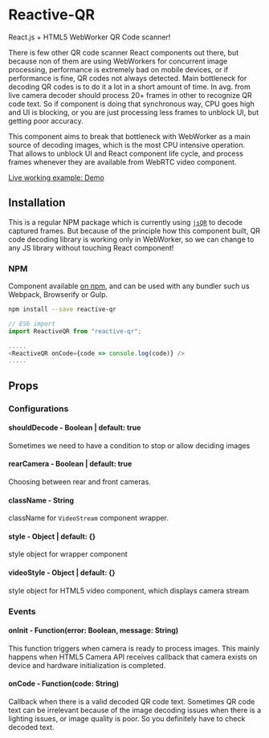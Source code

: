 # Reactive-QR

React.js + HTML5 WebWorker QR Code scanner!

There is few other QR code scanner React components out there, but because non of them are using WebWorkers for concurrent image processing, performance is extremely bad on mobile devices,
or if performance is fine, QR codes not always detected. Main bottleneck for decoding QR codes is to do it a lot in a short amount of time. In avg. from live camera decoder should process 20+ frames in other to recognize QR code text. So if component is doing that synchronous way, CPU goes high and UI is blocking, or you are just processing less frames to unblock UI, but getting poor accuracy.

This component aims to break that bottleneck with WebWorker as a main source of decoding images, which is the most CPU intensive operation. That allows to unblock UI and React component life cycle, and process frames whenever they are available from WebRTC video component.

[Live working example: Demo](https://tigranbs.github.io/reactive-qr)

## Installation

This is a regular NPM package which is currently using [`jsQR`](https://github.com/cozmo/jsQR) to decode captured frames. But because of the principle how this component built, QR code decoding library is working only in WebWorker, so we can change to any JS library without touching React component!

### NPM

Component available [on npm](https://www.npmjs.com/package/reactive-qr), and can be used with any bundler such us Webpack, Browserify or Gulp.

```bash
npm install --save reactive-qr
```

```javascript
// ES6 import
import ReactiveQR from "reactive-qr";

.....
<ReactiveQR onCode={code => console.log(code)} />
.....
```

## Props

### Configurations

#### shouldDecode - Boolean | default: true

Sometimes we need to have a condition to stop or allow deciding images

#### rearCamera - Boolean | default: true

Choosing between rear and front cameras.

#### className - String

className for `VideoStream` component wrapper.

#### style - Object | default: {}

style object for wrapper component

#### videoStyle - Object | default: {}

style object for HTML5 video component, which displays camera stream

### Events

#### onInit - Function(error: Boolean, message: String)

This function triggers when camera is ready to process images. This mainly happens when HTML5 Camera API receives callback that camera exists on device and hardware initialization is completed.

#### onCode - Function(code: String)

Callback when there is a valid decoded QR code text. Sometimes QR code text can be irrelevant because of the image decoding issues when there is a lighting issues, or image quality is poor. So you definitely have to check decoded text.
